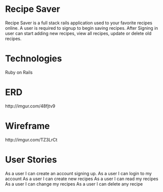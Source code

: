 <h1>Recipe Saver</h1>
<p>Recipe Saver is a full stack rails application used to your favorite recipes
online. A user is required to signup to begin saving recipes. After Signing in
user can start adding new recipes, view all recipes, update or delete old
recipes. </p>
<h1>Technologies</h1>
<p>Ruby on Rails</p>
<h1>ERD</h1>
http://imgur.com/48fjtv9
<h1>Wireframe</h1>
http://imgur.com/TZ3LrCt
<h1>User Stories</h1>
As a user I can create an account signing up.
As a user I can login to my account
As a user I can create new recipes
As a user I can read my recipes
As a user I can change my recipes
As a user I can delete any recipe
